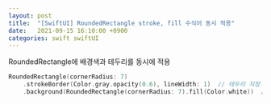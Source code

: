 ```yaml
---
layout: post
title:  "[SwiftUI] RoundedRectangle stroke, fill 수식어 동시 적용"
date:   2021-09-15 16:10:00 +0900
categories: swift swiftUI
---
```


RoundedRectangle에 배경색과 테두리를 동시에 적용
```swift
RoundedRectangle(cornerRadius: 7)
	.strokeBorder(Color.gray.opacity(0.6), lineWidth: 1)  // 테두리 지정
	.background(RoundedRectangle(cornerRadius: 7).fill(Color.white))  // 배경에 RoundedRectangle을 하나 더 그리고 배경색 채우기
```

